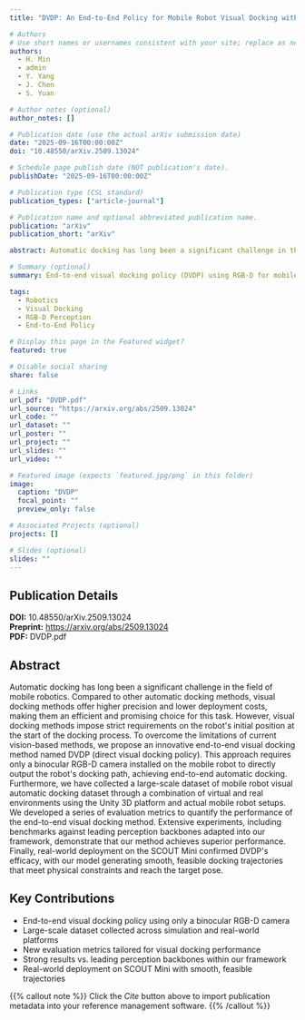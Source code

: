 ```yaml
---
title: "DVDP: An End-to-End Policy for Mobile Robot Visual Docking with RGB-D Perception"

# Authors
# Use short names or usernames consistent with your site; replace as needed
authors:
  - H. Min
  - admin
  - Y. Yang
  - J. Chen
  - S. Yuan

# Author notes (optional)
author_notes: []

# Publication date (use the actual arXiv submission date)
date: "2025-09-16T00:00:00Z"
doi: "10.48550/arXiv.2509.13024"

# Schedule page publish date (NOT publication's date).
publishDate: "2025-09-16T00:00:00Z"

# Publication type (CSL standard)
publication_types: ["article-journal"]

# Publication name and optional abbreviated publication name.
publication: "arXiv"
publication_short: "arXiv"

abstract: Automatic docking has long been a significant challenge in the field of mobile robotics. Compared to other automatic docking methods, visual docking methods offer higher precision and lower deployment costs, making them an efficient and promising choice for this task. However, visual docking methods impose strict requirements on the robot's initial position at the start of the docking process. To overcome the limitations of current vision-based methods, we propose an innovative end-to-end visual docking method named DVDP (direct visual docking policy). This approach requires only a binocular RGB-D camera installed on the mobile robot to directly output the robot's docking path, achieving end-to-end automatic docking. Furthermore, we have collected a large-scale dataset of mobile robot visual automatic docking dataset through a combination of virtual and real environments using the Unity 3D platform and actual mobile robot setups. We developed a series of evaluation metrics to quantify the performance of the end-to-end visual docking method. Extensive experiments, including benchmarks against leading perception backbones adapted into our framework, demonstrate that our method achieves superior performance. Finally, real-world deployment on the SCOUT Mini confirmed DVDP's efficacy, with our model generating smooth, feasible docking trajectories that meet physical constraints and reach the target pose.

# Summary (optional)
summary: End-to-end visual docking policy (DVDP) using RGB-D for mobile robots; state-of-the-art results and real-world deployment.

tags:
  - Robotics
  - Visual Docking
  - RGB-D Perception
  - End-to-End Policy

# Display this page in the Featured widget?
featured: true

# Disable social sharing
share: false

# Links
url_pdf: "DVDP.pdf"
url_source: "https://arxiv.org/abs/2509.13024"
url_code: ""
url_dataset: ""
url_poster: ""
url_project: ""
url_slides: ""
url_video: ""

# Featured image (expects `featured.jpg/png` in this folder)
image:
  caption: "DVDP"
  focal_point: ""
  preview_only: false

# Associated Projects (optional)
projects: []

# Slides (optional)
slides: ""
---
```


## Publication Details

**DOI:** 10.48550/arXiv.2509.13024  
**Preprint:** https://arxiv.org/abs/2509.13024  
**PDF:** DVDP.pdf

## Abstract

Automatic docking has long been a significant challenge in the field of mobile robotics. Compared to other automatic docking methods, visual docking methods offer higher precision and lower deployment costs, making them an efficient and promising choice for this task. However, visual docking methods impose strict requirements on the robot's initial position at the start of the docking process. To overcome the limitations of current vision-based methods, we propose an innovative end-to-end visual docking method named DVDP (direct visual docking policy). This approach requires only a binocular RGB-D camera installed on the mobile robot to directly output the robot's docking path, achieving end-to-end automatic docking. Furthermore, we have collected a large-scale dataset of mobile robot visual automatic docking dataset through a combination of virtual and real environments using the Unity 3D platform and actual mobile robot setups. We developed a series of evaluation metrics to quantify the performance of the end-to-end visual docking method. Extensive experiments, including benchmarks against leading perception backbones adapted into our framework, demonstrate that our method achieves superior performance. Finally, real-world deployment on the SCOUT Mini confirmed DVDP's efficacy, with our model generating smooth, feasible docking trajectories that meet physical constraints and reach the target pose.

## Key Contributions

- End-to-end visual docking policy using only a binocular RGB-D camera
- Large-scale dataset collected across simulation and real-world platforms
- New evaluation metrics tailored for visual docking performance
- Strong results vs. leading perception backbones within our framework
- Real-world deployment on SCOUT Mini with smooth, feasible trajectories

{{% callout note %}}
Click the _Cite_ button above to import publication metadata into your reference management software.
{{% /callout %}}

